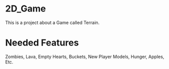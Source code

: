 # 2D_Game
This is a project about a Game called Terrain.
# Needed Features
Zombies, Lava, Empty Hearts, Buckets, New Player Models, Hunger, Apples, Etc.
